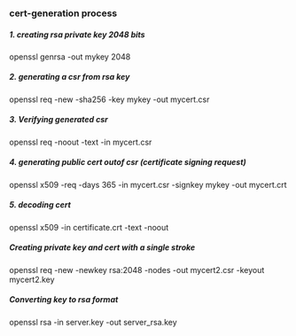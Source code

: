 ### cert-generation process

##### 1. creating rsa private key 2048 bits
openssl genrsa -out mykey 2048

##### 2. generating a csr from rsa key
openssl req -new -sha256 -key mykey -out mycert.csr

##### 3. Verifying generated csr
openssl req -noout -text -in mycert.csr

##### 4. generating public cert outof csr (certificate signing request) 
openssl x509 -req -days 365 -in mycert.csr -signkey mykey -out mycert.crt

##### 5. decoding cert
openssl x509 -in certificate.crt -text -noout

##### Creating private key and cert with a single stroke
openssl req -new -newkey rsa:2048 -nodes -out mycert2.csr -keyout mycert2.key

##### Converting key to rsa format
openssl rsa -in server.key -out server_rsa.key